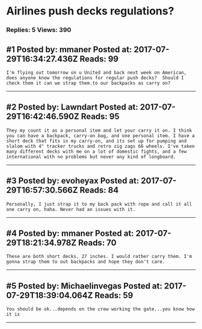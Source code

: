 # Airlines push decks regulations?

### Replies: 5 Views: 390

## \#1 Posted by: mmaner Posted at: 2017-07-29T16:34:27.436Z Reads: 99

```
I'm flying out tomorrow on u United and back next week on American, does anyone know the regulations for regular push decks?  Should I check them it can we strap them.to our backpacks as carry on?
```

---
## \#2 Posted by: Lawndart Posted at: 2017-07-29T16:42:46.590Z Reads: 95

```
They my count it as a personal item and let your carry it on. I think you can have a backpack, carry-on bag, and one personal item. I have a short deck that fits in my carry-on, and its set up for pumping and slalom with 4" tracker trucks and retro zig zags 66 wheels. I've taken many different decks with me on a lot of domestic fights, and a few international with no problems but never any kind of longboard.
```

---
## \#3 Posted by: evoheyax Posted at: 2017-07-29T16:57:30.566Z Reads: 84

```
Personally, I just strap it to my back pack with rope and call it all one carry on, haha. Never had an issues with it.
```

---
## \#4 Posted by: mmaner Posted at: 2017-07-29T18:21:34.978Z Reads: 70

```
These are both short decks, 27 inches. I would rather carry them. I'm gonna strap them to out backpacks and hope they don't care.
```

---
## \#5 Posted by: Michaelinvegas Posted at: 2017-07-29T18:39:04.064Z Reads: 59

```
You should be ok...depends on the crew working the gate...you know how it is
```

---
